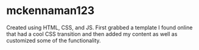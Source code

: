 # mckennaman123
Created using HTML, CSS, and JS. First grabbed a template I found online that had a cool CSS transition and then added my content as well as customized some of the functionality.
